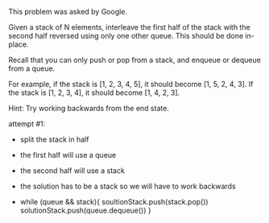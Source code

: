 This problem was asked by Google.

Given a stack of N elements, interleave the first half of the stack with the second half reversed using only one other queue. This should be done in-place.

Recall that you can only push or pop from a stack, and enqueue or dequeue from a queue.

For example, if the stack is [1, 2, 3, 4, 5], it should become [1, 5, 2, 4, 3]. If the stack is [1, 2, 3, 4], it should become [1, 4, 2, 3].

Hint: Try working backwards from the end state.

attempt #1:
 - split the stack in half
 - the first half will use a queue
 - the second half will use a stack
 - the solution has to be a stack so we will have to work backwards

 - while (queue && stack){
    soultionStack.push(stack.pop())
    solutionStack.push(queue.dequeue())
  }
